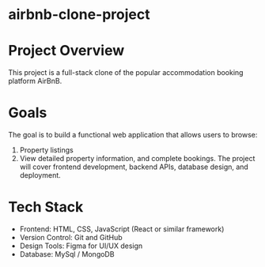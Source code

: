 # airbnb-clone-project
# Project Overview
This project is a full-stack clone of the popular accommodation booking platform AirBnB.

# Goals
The goal is to build a functional web application that allows users to browse:
1. Property listings
2. View detailed property information, and complete bookings.
The project will cover frontend development, backend APIs, database design, and deployment.

# Tech Stack
- Frontend: HTML, CSS, JavaScript (React or similar framework)
- Version Control: Git and GitHub
- Design Tools: Figma for UI/UX design
- Database: MySql / MongoDB